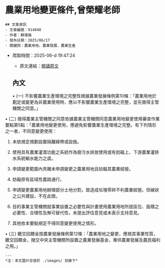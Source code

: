 # 農業用地變更條件,曾榮耀老師
            

    ## 文章資訊
    - 文章編號：914040
    - 作者：蘇偉強
    - 發布日期：2025/06/17
    - 關鍵詞：農業用地、農業發展、農業生產
- 爬取時間：2025-06-d 19:47:24
    - 原文連結：[閱讀原文](https://real-estate.get.com.tw/Columns/detail.aspx?no=914040)

    ## 內文
    • (一) 不影響農業生產環境之完整性根據農業發展條例第10條：「農業用地於劃定或變更為非農業使用時，應以不影響農業生產環境之完整，並先徵得主管機關之同意。」

• (二) 徵得農業主管機關之同意依據農業主管機關同意農業用地變更使用審查作業要點第5點：「農業用地變更使用，應避免影響農業生產環境之完整。有下列情形之一者，不同意變更使用：

1. 未依規定規劃設置隔離綠帶或設施。

2. 使用具有農業灌溉功能之系統作為廢污水排放使用或有妨礙上、下游農業灌排水系統輸水能力之虞。

3. 申請變更範圍內夾雜未申請變更之農業用地且妨礙其農業經營。

4. 妨礙原有區域性農路通行。

5. 申請變更農業用地辦理部分土地分割，致造成坵塊零碎不利農業經營。但線狀之公共建設，不在此限。

6. 目的事業主管機關就事業設置之必要性與計畫使用農業用地所提區位、面積之必要性、合理性及無可替代性，未提出評估意見或未表示支持意見。

7. 其他依本要點規定不得同意變更使用之情形。

• (三) 繳交回饋金按農業發展條例第12條：「農業用地之變更，應視其事業性質，繳交回饋金，撥交中央主管機關所設置之農業發展基金，專供農業發展及農民福利之用。」

    ---
    *注：本文圖片存放於 ./images/ 目錄下*
    